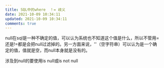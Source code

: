 ```yaml
---
title: SQL中的where  ！= 歧义
date: 2021-10-09 10:34:11
updated: 2021-10-09 10:34:11
comments: true
---
```

null在sql是一种不确定的值，可以认为系统也不知道这个值是什么，所以不管用=还是!=都是会把null过滤掉的。另一方面来说，''（空字符串）可以认为是一个确定的值，值就是空，而null本身就是没有的。

涉及到null的要使用is null或is not null